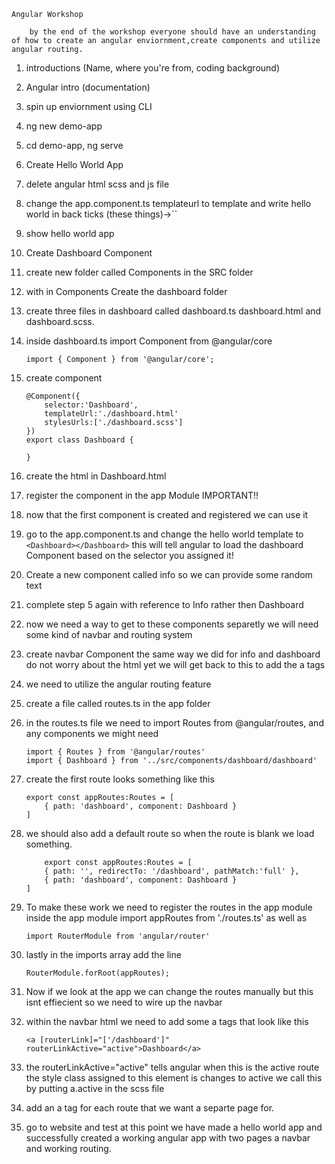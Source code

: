     Angular Workshop

        by the end of the workshop everyone should have an understanding of how to create an angular enviornment,create components and utilize angular routing.

1. introductions (Name, where you're from, coding background)
2. Angular intro (documentation)

3. spin up enviornment using CLI
4. ng new demo-app
5. cd demo-app, ng serve

6. Create Hello World App
7. delete angular html scss and js file
8. change the app.component.ts templateurl to template and write hello
        world in back ticks (these things)->``
9. show hello world app

10. Create Dashboard Component
11. create new folder called Components in the SRC folder
12. with in Components Create the dashboard folder
13. create three files in dashboard called dashboard.ts dashboard.html
    and dashboard.scss.
14. inside dashboard.ts import Component from @angular/core
    ```
    import { Component } from '@angular/core';
    ```
15. create component
    ```
    @Component({
        selector:'Dashboard',
        templateUrl:'./dashboard.html'
        stylesUrls:['./dashboard.scss']
    })
    export class Dashboard {

    }
    ```
16. create the html in Dashboard.html
17. register the component in the app Module IMPORTANT!!
18. now that the first component is created and registered we can use it
19. go to the app.component.ts and change the hello world template to 
    `<Dashboard></Dashboard>`
    this will tell angular to load the dashboard Component based on the selector you assigned it!

20. Create a new component called info so we can provide some random text
21. complete step 5 again with reference to Info rather then Dashboard

22. now we need a way to get to these components separetly we will need some kind 
    of navbar and routing system
23. create navbar Component the same way we did for info and dashboard
    do not worry about the html yet we will get back to this to add the a tags
24. we need to utilize the angular routing feature
25. create a file called routes.ts in the app folder
26. in the routes.ts file we need to import Routes from @angular/routes, and any
    components we might need
    ```
    import { Routes } from '@angular/routes'
    import { Dashboard } from '../src/components/dashboard/dashboard'
    ```
27. create the first route looks something like this 
    ```
    export const appRoutes:Routes = [
        { path: 'dashboard', component: Dashboard }
    ]
    ```
28. we should also add a default route so when the route is blank we load  something.
    ```
        export const appRoutes:Routes = [
        { path: '', redirectTo: '/dashboard', pathMatch:'full' },
        { path: 'dashboard', component: Dashboard }
    ]
    ```
29. To make these work we need to register the routes in the app module
    inside the app module import appRoutes from './routes.ts' as well as
    ```
    import RouterModule from 'angular/router'
    ```
30. lastly in the imports array add the line 
    ```
    RouterModule.forRoot(appRoutes);
    ```

31. Now if we look at the app we can change the routes manually but this isnt
    effiecient so we need to wire up the navbar
32. within the navbar html we need to add some a tags that look like this
    ```
    <a [routerLink]="['/dashboard']" routerLinkActive="active">Dashboard</a>
    ```
33. the routerLinkActive="active" tells angular when this is the active route the
    style class assigned to this element is changes to active we call this by putting a.active in the scss file
34. add an a tag for each route that we want a separte page for.
35. go to website and test at this point we have made a hello world app and
    successfully created a working angular app with two pages a navbar and working routing.